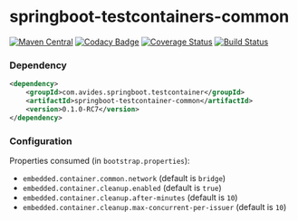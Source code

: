 springboot-testcontainers-common
================================

[![Maven Central](https://img.shields.io/maven-metadata/v/http/central.maven.org/maven2/com/avides/springboot/testcontainer/springboot-testcontainer-common/maven-metadata.xml.svg)](https://search.maven.org/#search%7Cgav%7C1%7Cg%3A%22com.avides.springboot.testcontainer%22%20AND%20a%3A%22springboot-testcontainer-common%22)
[![Codacy Badge](https://api.codacy.com/project/badge/Grade/f23e7fe358f44755b4b006178eb3dc8c)](https://www.codacy.com/app/avides-builds/springboot-testcontainer-common?utm_source=github.com&amp;utm_medium=referral&amp;utm_content=springboot-testcontainer/springboot-testcontainer-common&amp;utm_campaign=Badge_Grade)
[![Coverage Status](https://coveralls.io/repos/springboot-testcontainer/springboot-testcontainer-common/badge.svg)](https://coveralls.io/r/springboot-testcontainer/springboot-testcontainer-common)
[![Build Status](https://travis-ci.org/springboot-testcontainer/springboot-testcontainer-common.svg?branch=master)](https://travis-ci.org/springboot-testcontainer/springboot-testcontainer-common)

### Dependency
```xml
<dependency>
	<groupId>com.avides.springboot.testcontainer</groupId>
	<artifactId>springboot-testcontainer-common</artifactId>
	<version>0.1.0-RC7</version>
</dependency>
```

### Configuration
Properties consumed (in `bootstrap.properties`):
- `embedded.container.common.network` (default is `bridge`)
- `embedded.container.cleanup.enabled` (default is `true`)
- `embedded.container.cleanup.after-minutes` (default is `10`)
- `embedded.container.cleanup.max-concurrent-per-issuer` (default is `10`)
